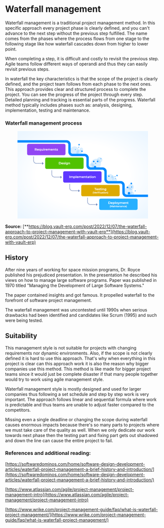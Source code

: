 # Waterfall management

Waterfall management is a traditional project management method. In this specific approach every project phase is clearly defined, and you can't advance to the next step without the previous step fulfilled. The name comes from the phases where the process flows from one stage to the following stage like how waterfall cascades down from higher to lower point.

When completing a step, it is difficult and costly to revisit the previous step. Agile teams follow different ways of operandi and thus they can easily revisit previous steps.

In waterfall the key characteristics is that the scope of the project is clearly defined, and the project team follows from each phase to the next ones. This approach provides clear and structured process to complete the project. You can see the progress of the project through every step. Detailed planning and tracking is essential parts of the progress. Waterfall method typically includes phases such as: analysis, designing, implementation, testing and maintenance.


### Waterfall management process

<figure>
    <img src="../images/Waterfall-Management-Process.png">
</figure>

**Source:** [**https://blog.vault-erp.com/post/2022/12/07/the-waterfall-approach-to-project-management-with-vault-erp**](https://blog.vault-erp.com/post/2022/12/07/the-waterfall-approach-to-project-management-with-vault-erp)



## History

After nine years of working for space mission programs, Dr. Royce published his prejudiced presentation. In the presentation he described his views on how to manage large software programs. Paper was published in 1970 titled "Managing the Development of Large Software Systems."

The paper contained insights and got famous. It propelled waterfall to the forefront of software project management.

The waterfall management was uncontested until 1990s when serious drawbacks had been identified and candidates like Scrum (1995) and such were being tested.

## Suitability

This management style is not suitable for projects with changing requirements nor dynamic environments. Also, if the scope is not clearly defined it is hard to use this approach. That's why when everything in this project is clear can this approach work it is also the reason why bigger companies use this method. This method is like made for bigger project teams since it would just be complete disaster if that many people together would try to work using agile management style.

Waterfall management style is mostly designed and used for larger companies thus following a set schedule and step by step work is very important. The approach follows linear and sequential formula where work is predictable and thus teams are unable to adjust faster compared to the competitors.

Missing even a single deadline or changing the scope during waterfall causes enormous impacts because there's so many parts to projects where we must take care of the quality as well. When we only dedicate our work towards next phase then the testing part and fixing part gets out shadowed and down the line can cause the entire project to fail.

### References and additional reading:

[https://softwaredominos.com/home/software-design-development-articles/waterfall-project-management-a-brief-history-and-introduction/](https://softwaredominos.com/home/software-design-development-articles/waterfall-project-management-a-brief-history-and-introduction/)

[https://www.atlassian.com/agile/project-management/project-management-intro](https://www.atlassian.com/agile/project-management/project-management-intro)

[https://www.wrike.com/project-management-guide/faq/what-is-waterfall-project-management/](https://www.wrike.com/project-management-guide/faq/what-is-waterfall-project-management/)
